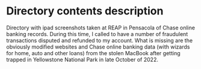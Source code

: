 # Directory contents description

Directory with ipad screenshots taken at REAP in Pensacola of Chase online banking records. 
During this time, I called to have a number of fraudulent transactions disputed and 
refunded to my account. What is missing are the obviously modified websites and Chase online 
banking data (with wizards for home, auto and other loans) from the stolen MacBook after 
getting trapped in Yellowstone National Park in late October of 2022.
